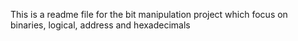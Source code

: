This is a readme file for the bit manipulation project which focus on binaries, logical, address and hexadecimals
